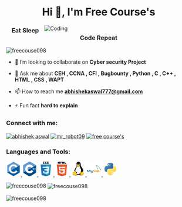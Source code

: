
<h1 align="center">Hi 👋, I'm Free Course's</h1>
<img align="right" alt="Coding" width="400" src="https://media.tenor.com/rePDfDWO3XoAAAAd/hacking.gif">
<h3 align="center">Eat Sleep Code Repeat</h3>

<p align="left"> <img src="https://komarev.com/ghpvc/?username=freecouse098&label=Profile%20views&color=0e75b6&style=flat" alt="freecouse098" /> </p>

- 👯 I’m looking to collaborate on **Cyber security Project**

- 💬 Ask me about **CEH , CCNA , CFI , Bugbounty , Python , C , C++ , HTML , CSS , WAPT**

- 📫 How to reach me **abhishekaswal777@gmail.com**

- ⚡ Fun fact **hard to explain**

<h3 align="left">Connect with me:</h3>
<p align="left">
<a href="https://www.linkedin.com/in/abhishek-aswal-69696921b?original_referer=" target="blank"><img align="center" src="https://raw.githubusercontent.com/rahuldkjain/github-profile-readme-generator/master/src/images/icons/Social/linked-in-alt.svg" alt="abhishek aswal" height="30" width="40" /></a>
<a href="https://www.instagram.com/mr_robot09/?igshid=Yzg5MTU1MDY%3D" target="blank"><img align="center" src="https://raw.githubusercontent.com/rahuldkjain/github-profile-readme-generator/master/src/images/icons/Social/instagram.svg" alt="mr_robot09" height="30" width="40" /></a>
<a href="https://www.youtube.com/channel/UCCJn0QqA7Sppjr6azus09fw" target="blank"><img align="center" src="https://raw.githubusercontent.com/rahuldkjain/github-profile-readme-generator/master/src/images/icons/Social/youtube.svg" alt="free course's" height="30" width="40" /></a>
</p>

<h3 align="left">Languages and Tools:</h3>
<p align="left"> <a href="https://www.cprogramming.com/" target="_blank" rel="noreferrer"> <img src="https://raw.githubusercontent.com/devicons/devicon/master/icons/c/c-original.svg" alt="c" width="40" height="40"/> </a> <a href="https://www.w3schools.com/cpp/" target="_blank" rel="noreferrer"> <img src="https://raw.githubusercontent.com/devicons/devicon/master/icons/cplusplus/cplusplus-original.svg" alt="cplusplus" width="40" height="40"/> </a> <a href="https://www.w3schools.com/css/" target="_blank" rel="noreferrer"> <img src="https://raw.githubusercontent.com/devicons/devicon/master/icons/css3/css3-original-wordmark.svg" alt="css3" width="40" height="40"/> </a> <a href="https://www.w3.org/html/" target="_blank" rel="noreferrer"> <img src="https://raw.githubusercontent.com/devicons/devicon/master/icons/html5/html5-original-wordmark.svg" alt="html5" width="40" height="40"/> </a> <a href="https://www.linux.org/" target="_blank" rel="noreferrer"> <img src="https://raw.githubusercontent.com/devicons/devicon/master/icons/linux/linux-original.svg" alt="linux" width="40" height="40"/> </a> <a href="https://www.mysql.com/" target="_blank" rel="noreferrer"> <img src="https://raw.githubusercontent.com/devicons/devicon/master/icons/mysql/mysql-original-wordmark.svg" alt="mysql" width="40" height="40"/> </a> <a href="https://www.python.org" target="_blank" rel="noreferrer"> <img src="https://raw.githubusercontent.com/devicons/devicon/master/icons/python/python-original.svg" alt="python" width="40" height="40"/> </a> </p>

<p><img align="left" src="https://github-readme-stats.vercel.app/api/top-langs?username=freecouse098&show_icons=true&locale=en&layout=compact" alt="freecouse098" /></p>

<p>&nbsp;<img align="center" src="https://github-readme-stats.vercel.app/api?username=freecouse098&show_icons=true&locale=en" alt="freecouse098" /></p>

<p><img align="center" src="https://github-readme-streak-stats.herokuapp.com/?user=freecouse098&" alt="freecouse098" /></p>

